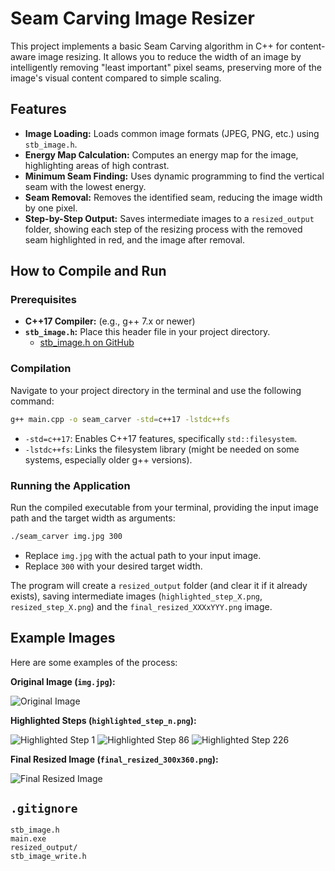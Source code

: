 # Seam Carving Image Resizer

This project implements a basic Seam Carving algorithm in C++ for content-aware image resizing. It allows you to reduce the width of an image by intelligently removing "least important" pixel seams, preserving more of the image's visual content compared to simple scaling.

## Features

* **Image Loading:** Loads common image formats (JPEG, PNG, etc.) using `stb_image.h`.
* **Energy Map Calculation:** Computes an energy map for the image, highlighting areas of high contrast.
* **Minimum Seam Finding:** Uses dynamic programming to find the vertical seam with the lowest energy.
* **Seam Removal:** Removes the identified seam, reducing the image width by one pixel.
* **Step-by-Step Output:** Saves intermediate images to a `resized_output` folder, showing each step of the resizing process with the removed seam highlighted in red, and the image after removal.

## How to Compile and Run

### Prerequisites

* **C++17 Compiler:** (e.g., g++ 7.x or newer)
* **`stb_image.h`:** Place this header file in your project directory.
    * [stb_image.h on GitHub](https://github.com/nothings/stb/blob/master/stb_image.h)

### Compilation

Navigate to your project directory in the terminal and use the following command:

```bash
g++ main.cpp -o seam_carver -std=c++17 -lstdc++fs
````

  * `-std=c++17`: Enables C++17 features, specifically `std::filesystem`.
  * `-lstdc++fs`: Links the filesystem library (might be needed on some systems, especially older g++ versions).

### Running the Application

Run the compiled executable from your terminal, providing the input image path and the target width as arguments:

```bash
./seam_carver img.jpg 300
```

  * Replace `img.jpg` with the actual path to your input image.
  * Replace `300` with your desired target width.

The program will create a `resized_output` folder (and clear it if it already exists), saving intermediate images (`highlighted_step_X.png`, `resized_step_X.png`) and the `final_resized_XXXxYYY.png` image.

## Example Images

Here are some examples of the process:

**Original Image (`img.jpg`):**

![Original Image](https://github.com/user-attachments/assets/9900bf7b-1eda-431c-ae46-e6abedcde290)

**Highlighted Steps (`highlighted_step_n.png`):**

![Highlighted Step 1](https://github.com/user-attachments/assets/37e5ce96-c8b7-47f8-831e-a238271b0372)
![Highlighted Step 86](https://github.com/user-attachments/assets/794c5300-5379-4bf0-b2e1-7771e016cc38)
![Highlighted Step 226](https://github.com/user-attachments/assets/cde79a33-aa5b-4ab6-9afe-feb4f574714c)

**Final Resized Image (`final_resized_300x360.png`):**

![Final Resized Image](https://github.com/user-attachments/assets/508aefd5-0f24-4b39-90c0-286382f47c62)

## `.gitignore`

```
stb_image.h
main.exe
resized_output/
stb_image_write.h
```
